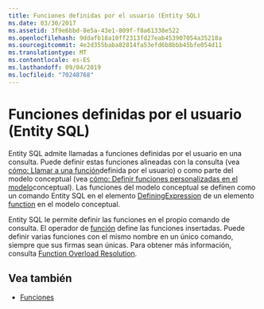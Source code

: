 ```yaml
---
title: Funciones definidas por el usuario (Entity SQL)
ms.date: 03/30/2017
ms.assetid: 3f9e6bbd-8e5a-43e1-809f-f8a61338e522
ms.openlocfilehash: 9ddafb18a10ff2313fd27eab453907054a35218a
ms.sourcegitcommit: 4e2d355baba82814fa53efd6b8bbb45bfe054d11
ms.translationtype: MT
ms.contentlocale: es-ES
ms.lasthandoff: 09/04/2019
ms.locfileid: "70248768"
---
```

# <a name="user-defined-functions-entity-sql"></a>Funciones definidas por el usuario (Entity SQL)
Entity SQL admite llamadas a funciones definidas por el usuario en una consulta. Puede definir estas funciones alineadas con la consulta (vea [cómo: Llamar a una función](https://docs.microsoft.com/previous-versions/dotnet/netframework-4.0/dd490951(v=vs.100))definida por el usuario) o como parte del modelo conceptual (vea [cómo: Definir funciones personalizadas en el modelo](https://docs.microsoft.com/previous-versions/dotnet/netframework-4.0/dd456812(v=vs.100))conceptual). Las funciones del modelo conceptual se definen como un comando Entity SQL en el elemento [DefiningExpression](/ef/ef6/modeling/designer/advanced/edmx/csdl-spec#definingexpression-element-csdl) de un elemento [function](/ef/ef6/modeling/designer/advanced/edmx/csdl-spec#function-element-csdl) en el modelo conceptual.  
  
 Entity SQL le permite definir las funciones en el propio comando de consulta. El operador de [función](function-entity-sql.md) define las funciones insertadas. Puede definir varias funciones con el mismo nombre en un único comando, siempre que sus firmas sean únicas. Para obtener más información, consulta [Function Overload Resolution](function-overload-resolution-entity-sql.md).  
  
## <a name="see-also"></a>Vea también

- [Funciones](functions-entity-sql.md)
